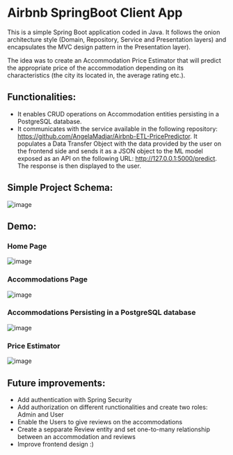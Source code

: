 # Airbnb SpringBoot Client App

This is a simple Spring Boot application coded in Java. It follows the onion architecture style (Domain, Repository, Service and Presentation layers) 
and encapsulates the MVC design pattern in the Presentation layer).

The idea was to create an Accommodation Price Estimator that will predict the appropriate price of the accommodation depending on its characteristics
(the city its located in, the average rating etc.).

## Functionalities:

- It enables CRUD operations on Accommodation entities persisting in a PostgreSQL database. 
- It communicates with the service available in the following repository: https://github.com/AngelaMadjar/Airbnb-ETL-PricePredictor. 
  It populates a Data Transfer Object with the data provided by the user on the frontend side and sends it as a JSON object to the ML model 
  exposed as an API on the following URL:  http://127.0.0.1:5000/predict.
  The response is then displayed to the user.
  
  
## Simple Project Schema: 

![image](https://user-images.githubusercontent.com/74113692/203972987-0baad669-3d9b-460c-bc4a-2832662de6aa.png)


## Demo:

### Home Page
![image](https://user-images.githubusercontent.com/74113692/203975657-e7a551be-a46d-48b9-8b1f-44104615573e.png)


### Accommodations Page
![image](https://user-images.githubusercontent.com/74113692/203975870-3d726578-5717-4786-8234-01319d435af8.png)

### Accommodations Persisting in a PostgreSQL database
![image](https://user-images.githubusercontent.com/74113692/203975973-764e5ba2-ea4a-4097-8851-57effb2f12ef.png)

### Price Estimator
![image](https://user-images.githubusercontent.com/74113692/203976256-a30438ec-e5e5-47b3-bc65-31d0e27a8304.png)



## Future improvements:
- Add authentication with Spring Security
- Add authorization on different runctionalities and create two roles: Admin and User
- Enable the Users to give reviews on the accommodations
- Create a sepparate Review entity and set one-to-many relationship between an accommodation and reviews
- Improve frontend design :)
